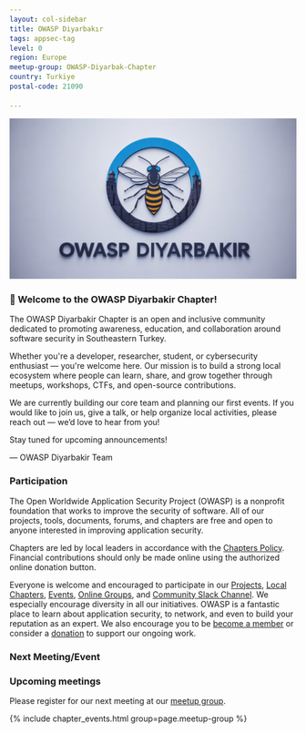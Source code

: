 ```yaml
---
layout: col-sidebar
title: OWASP Diyarbakır
tags: appsec-tag
level: 0
region: Europe
meetup-group: OWASP-Diyarbak-Chapter
country: Turkiye
postal-code: 21090

---
```


![logo](assets/images/logo.jpeg "Owasp Diyarbakir") 

### 👋 Welcome to the OWASP Diyarbakir Chapter!

The OWASP Diyarbakir Chapter is an open and inclusive community dedicated to promoting awareness, education, and collaboration around software security in Southeastern Turkey.

Whether you're a developer, researcher, student, or cybersecurity enthusiast — you're welcome here. Our mission is to build a strong local ecosystem where people can learn, share, and grow together through meetups, workshops, CTFs, and open-source contributions.

We are currently building our core team and planning our first events. If you would like to join us, give a talk, or help organize local activities, please reach out — we’d love to hear from you!

Stay tuned for upcoming announcements!

— OWASP Diyarbakir Team

### Participation
The Open Worldwide Application Security Project (OWASP) is a nonprofit foundation that works to improve the security of software. All of our projects, tools, documents, forums, and chapters are free and open to anyone interested in improving application security. 

Chapters are led by local leaders in accordance with the [Chapters Policy](/www-policy/operational/chapters). Financial contributions should only be made online using the authorized online donation button. 

Everyone is welcome and encouraged to participate in our [Projects](/projects/), [Local Chapters](/chapters/), [Events](/events/), [Online Groups](https://groups.google.com/a/owasp.com/), and [Community Slack Channel](https://owasp.slack.com/). We especially encourage diversity in all our initiatives. OWASP is a fantastic place to learn about application security, to network, and even to build your reputation as an expert. We also encourage you to be [become a member](/membership/) or consider a [donation](/donate/) to support our ongoing work.

### Next Meeting/Event

### Upcoming meetings

Please register for our next meeting at our [meetup group](https://www.meetup.com/owasp-diyarbak-chapter/).

{% include chapter_events.html group=page.meetup-group %}
